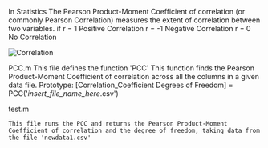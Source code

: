 In Statistics The Pearson Product-Moment Coefficient of correlation (or commonly Pearson Correlation) measures the extent of correlation between two variables. 
if  r =  1   Positive Correlation
	r = -1   Negative Correlation
	r =  0   No Correlation 

![Correlation](https://github.com/ShishirPatil/Pearson-Correlation/Correlation.png)


PCC.m 
	This file defines the function 'PCC'
	This function finds the Pearson Product-Moment Coefficient of correlation across all the columns in a given data file.
	Prototype: [Correlation_Coefficient Degrees of Freedom] = PCC('_insert_file_name_here_.csv')

test.m

	This file runs the PCC and returns the Pearson Product-Moment Coefficient of correlation and the degree of freedom, taking data from the file 'newdata1.csv'